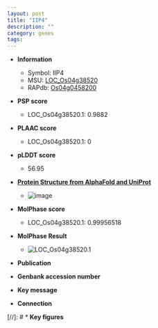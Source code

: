 ```yaml
---
layout: post
title: "IIP4"
description: ""
category: genes
tags: 
---
```


* **Information**  
    + Symbol: IIP4  
    + MSU: [LOC_Os04g38520](http://rice.plantbiology.msu.edu/cgi-bin/ORF_infopage.cgi?orf=LOC_Os04g38520)  
    + RAPdb: [Os04g0458200](http://rapdb.dna.affrc.go.jp/viewer/gbrowse_details/irgsp1?name=Os04g0458200)  

* **PSP score**  
    + LOC_Os04g38520.1: 0.9882 

* **PLAAC score**  
    + LOC_Os04g38520.1: 0 

* **pLDDT score**
    + 56.95

* **[Protein Structure from AlphaFold and UniProt](https://www.uniprot.org/uniprotkb/A0A5S6RDA4/entry#structure)**
    + ![image](https://ricepsp.github.io/images/A/AF-A0A5S6RDA4-F1.png)

* **MolPhase score**
    + LOC_Os04g38520.1: 0.99956518

* **MolPhase Result**
    + ![LOC_Os04g38520.1](https://304243504.github.io/Pictures/LOC_Os04g/LOC_Os04g38520.1.png)

* **Publication**  

* **Genbank accession number**  

* **Key message**  

* **Connection**  

[//]: # * **Key figures**  


